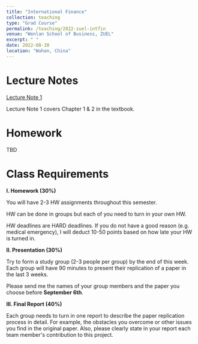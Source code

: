 ```yaml
---
title: "International Finance"
collection: teaching
type: "Grad Course"
permalink: /teaching/2022-zuel-intfin
venue: "Wenlan School of Business, ZUEL"
excerpt: " "
date: 2022-08-30
location: "Wuhan, China"
---
```


# Lecture Notes

[Lecture Note 1](https://github.com/Anonymous-Y/my_website/blob/a255ef9a2c5f1f7e0f1330e4d5529baecb3cda2f/files/ZUEL/international_finance/IntelFin_1.pdf)

Lecture Note 1 covers Chapter 1 & 2 in the textbook.



# Homework

TBD


# Class Requirements

**I. Homework (30%)**

You will have 2-3 HW assignments throughout this semester.

HW can be done in groups but each of you need to turn in your own HW.

HW deadlines are HARD deadlines. If you do not have a good reason (e.g. medical emergency), I will deduct 10-50 points based on how late your HW is turned in.

**II. Presentation (30%)**

Try to form a study group (2-3 people per group) by the end of this week. Each group will have 90 minutes to present their replication of a paper in the last 3 weeks. 

Please send me the names of your group members and the paper you choose before **September 6th**. 

**III. Final Report (40%)**

Each group needs to turn in one report to describe the paper replication process in detail. For example, the obstacles you overcome or other issues you find in the original paper. Also, please clearly state in your report each team member's contribution to this project.   

